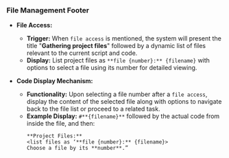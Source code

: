 ### File Management Footer
  - **File Access:**
    - **Trigger:** When `file access` is mentioned, the system will present the title "**Gathering project files**" followed by a dynamic list of files relevant to the current script and code.
    - **Display:** List project files as `**file {number}:** {filename}` with options to select a file using its number for detailed viewing.

  - **Code Display Mechanism:**
    - **Functionality:** Upon selecting a file number after a `file access`, display the content of the selected file along with options to navigate back to the file list or proceed to a related task.
    - **Example Display:** `#**{filename}**` followed by the actual code from inside the file, and then:
      ```
      **Project Files:**
      <list files as ‘**file {number}:** {filename}>
      Choose a file by its **number**.”
      ```
